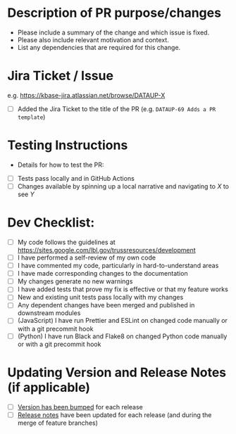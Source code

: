 # Description of PR purpose/changes

* Please include a summary of the change and which issue is fixed.
* Please also include relevant motivation and context.
* List any dependencies that are required for this change.

# Jira Ticket / Issue #
e.g. https://kbase-jira.atlassian.net/browse/DATAUP-X
- [ ] Added the Jira Ticket to the title of the PR (e.g. `DATAUP-69 Adds a PR template`)

# Testing Instructions
* Details for how to test the PR:
- [ ] Tests pass locally and in GitHub Actions
- [ ] Changes available by spinning up a local narrative and navigating to _X_ to see _Y_

# Dev Checklist:

- [ ] My code follows the guidelines at https://sites.google.com/lbl.gov/trussresources/development
- [ ] I have performed a self-review of my own code
- [ ] I have commented my code, particularly in hard-to-understand areas
- [ ] I have made corresponding changes to the documentation
- [ ] My changes generate no new warnings
- [ ] I have added tests that prove my fix is effective or that my feature works
- [ ] New and existing unit tests pass locally with my changes
- [ ] Any dependent changes have been merged and published in downstream modules
- [ ] (JavaScript) I have run Prettier and ESLint on changed code manually or with a git precommit hook
- [ ] (Python) I have run Black and Flake8 on changed Python code manually or with a git precommit hook

# Updating Version and Release Notes (if applicable)

- [ ] [Version has been bumped](https://semver.org/) for each release
- [ ] [Release notes](/RELEASE_NOTES.md) have been updated for each release (and during the merge of feature branches)
